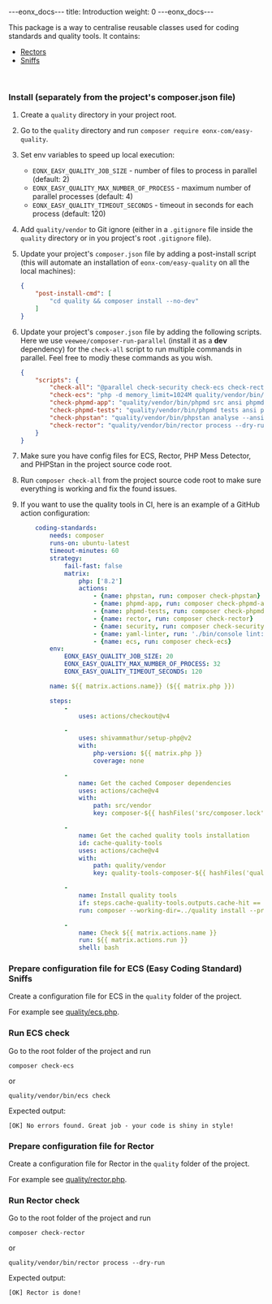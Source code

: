 ---eonx_docs--- title: Introduction weight: 0 ---eonx_docs---

This package is a way to centralise reusable classes used for coding standards and quality tools. It contains:

- [Rectors][2]
- [Sniffs][3]

<br>

### Install (separately from the project's composer.json file)

1. Create a `quality` directory in your project root.
2. Go to the `quality` directory and run `composer require eonx-com/easy-quality`.
3. Set env variables to speed up local execution:
    - `EONX_EASY_QUALITY_JOB_SIZE` - number of files to process in parallel (default: 2)
    - `EONX_EASY_QUALITY_MAX_NUMBER_OF_PROCESS` - maximum number of parallel processes (default: 4)
    - `EONX_EASY_QUALITY_TIMEOUT_SECONDS` - timeout in seconds for each process (default: 120)
4. Add `quality/vendor` to Git ignore (either in a `.gitignore` file inside the `quality` directory or in you project's
   root `.gitignore` file).
5. Update your project's `composer.json` file by adding a post-install script (this will automate an installation
   of `eonx-com/easy-quality` on all the local machines):

    ```json
    {
        "post-install-cmd": [
            "cd quality && composer install --no-dev"
        ]
    }
    ```

6. Update your project's `composer.json` file by adding the following scripts. Here we
   use `veewee/composer-run-parallel` (install it as a **dev** dependency) for the `check-all` script to run multiple
   commands in parallel. Feel free to modiy these
   commands as you wish.

    ```json
    {
        "scripts": {
            "check-all": "@parallel check-security check-ecs check-rector check-phpmd-app check-phpmd-tests check-phpstan",
            "check-ecs": "php -d memory_limit=1024M quality/vendor/bin/ecs check --clear-cache",
            "check-phpmd-app": "quality/vendor/bin/phpmd src ansi phpmd.app.xml",
            "check-phpmd-tests": "quality/vendor/bin/phpmd tests ansi phpmd.tests.xml",
            "check-phpstan": "quality/vendor/bin/phpstan analyse --ansi --memory-limit=1000M",
            "check-rector": "quality/vendor/bin/rector process --dry-run"
        }
    }
    ```

7. Make sure you have config files for ECS, Rector, PHP Mess Detector, and PHPStan in the project source code root.
8. Run `composer check-all` from the project source code root to make sure everything is working and fix the found
   issues.
9. If you want to use the quality tools in CI, here is an example of a GitHub action configuration:

    ```yaml
        coding-standards:
            needs: composer
            runs-on: ubuntu-latest
            timeout-minutes: 60
            strategy:
                fail-fast: false
                matrix:
                    php: ['8.2']
                    actions:
                        - {name: phpstan, run: composer check-phpstan}
                        - {name: phpmd-app, run: composer check-phpmd-app}
                        - {name: phpmd-tests, run: composer check-phpmd-tests}
                        - {name: rector, run: composer check-rector}
                        - {name: security, run: composer check-security}
                        - {name: yaml-linter, run: './bin/console lint:yaml config src translations --parse-tags'}
                        - {name: ecs, run: composer check-ecs}
            env:
                EONX_EASY_QUALITY_JOB_SIZE: 20
                EONX_EASY_QUALITY_MAX_NUMBER_OF_PROCESS: 32
                EONX_EASY_QUALITY_TIMEOUT_SECONDS: 120
    
            name: ${{ matrix.actions.name}} (${{ matrix.php }})
    
            steps:
                -
                    uses: actions/checkout@v4
    
                -
                    uses: shivammathur/setup-php@v2
                    with:
                        php-version: ${{ matrix.php }}
                        coverage: none
    
                -
                    name: Get the cached Composer dependencies
                    uses: actions/cache@v4
                    with:
                        path: src/vendor
                        key: composer-${{ hashFiles('src/composer.lock') }}
    
                -
                    name: Get the cached quality tools installation
                    id: cache-quality-tools
                    uses: actions/cache@v4
                    with:
                        path: quality/vendor
                        key: quality-tools-composer-${{ hashFiles('quality/composer.lock') }}
    
                -
                    name: Install quality tools
                    if: steps.cache-quality-tools.outputs.cache-hit == false
                    run: composer --working-dir=../quality install --prefer-dist --no-scripts --no-progress --no-interaction --no-dev
    
                -
                    name: Check ${{ matrix.actions.name }}
                    run: ${{ matrix.actions.run }}
                    shell: bash
    ```

### Prepare configuration file for ECS (Easy Coding Standard) Sniffs

Create a configuration file for ECS in the `quality` folder of the project.

For example see [quality/ecs.php](quality/ecs.php).

### Run ECS check

Go to the root folder of the project and run

```shell
composer check-ecs
```

or

```shell
quality/vendor/bin/ecs check
```

Expected output:

```
[OK] No errors found. Great job - your code is shiny in style!
```

### Prepare configuration file for Rector

Create a configuration file for Rector in the `quality` folder of the project.

For example see [quality/rector.php](quality/rector.php).

### Run Rector check

Go to the root folder of the project and run

```shell
composer check-rector
```

or

```shell
quality/vendor/bin/rector process --dry-run
```

Expected output:

```
[OK] Rector is done!
```

[1]: https://getcomposer.org/

[2]: https://github.com/rectorphp/rector

[3]: https://github.com/squizlabs/PHP_CodeSniffer
